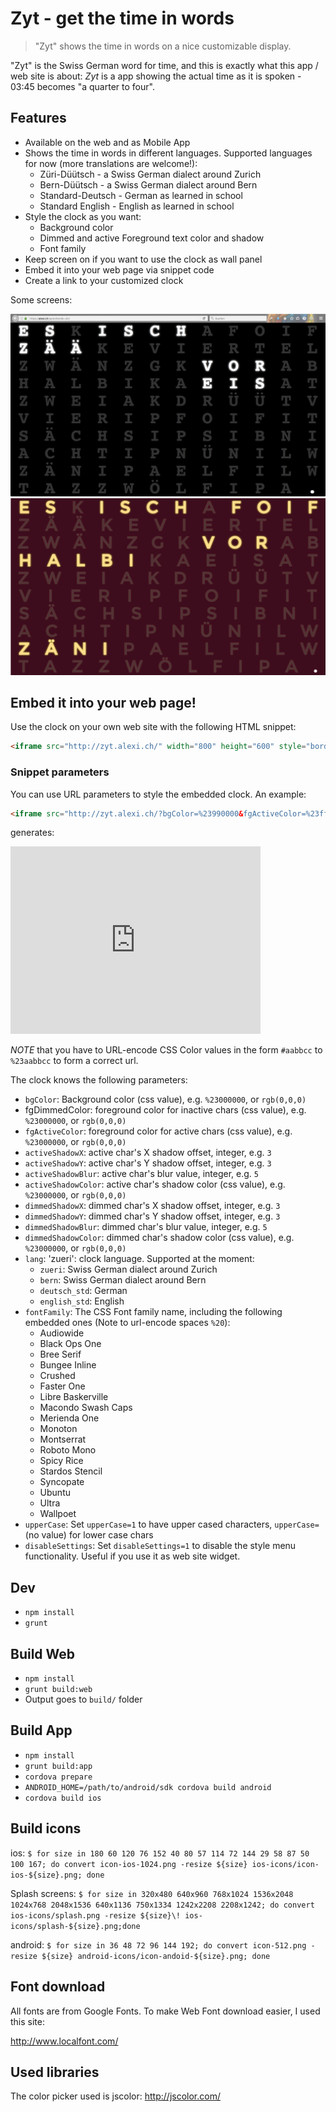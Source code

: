Zyt - get the time in words
===========================

> "Zyt" shows the time in words on a nice customizable display.

"Zyt" is the Swiss German word for time, and this is exactly what this app / web site is about:
_Zyt_ is a app showing the actual time as it is spoken - 03:45 becomes "a quarter to four".

Features
-----------

* Available on the web and as Mobile App
* Shows the time in words in different languages. Supported languages for now (more translations are welcome!):
  * Züri-Düütsch - a Swiss German dialect around Zurich
  * Bern-Düütsch - a Swiss German dialect around Bern
  * Standard-Deutsch - German as learned in school
  * Standard English - English as learned in school
* Style the clock as you want:
  * Background color
  * Dimmed and active Foreground text color and shadow
  * Font family
* Keep screen on if you want to use the clock as wall panel
* Embed it into your web page via snippet code
* Create a link to your customized clock

Some screens:

![First Screenshot](./2016-08-08-u07ny.png)
![2nd Screenshot](./2016-08-10-9d9fa.png)

Embed it into your web page!
----------------------------

Use the clock on your own web site with the following HTML snippet:

```html
<iframe src="http://zyt.alexi.ch/" width="800" height="600" style="border:none" ></iframe>
```

### Snippet parameters

You can use URL parameters to style the embedded clock. An example:

```html
<iframe src="http://zyt.alexi.ch/?bgColor=%23990000&fgActiveColor=%23ff0000&activeShadowColor=rgba(55,255,0,0.8)" width="400" height="300" style="border:none" ></iframe>
```

generates:

<iframe src="http://zyt.alexi.ch/?bgColor=%23990000&fgActiveColor=%23ff0000&activeShadowColor=rgba(55,255,0,0.8)" width="400" height="300" style="border:none" ></iframe>


*NOTE* that you have to URL-encode CSS Color values in the form `#aabbcc` to `%23aabbcc` to form a correct url.

The clock knows the following parameters:

* `bgColor`: Background color (css value), e.g. `%23000000`, or `rgb(0,0,0)`
* fgDimmedColor: foreground color for inactive chars (css value), e.g. `%23000000`, or `rgb(0,0,0)`
* `fgActiveColor`: foreground color for active chars (css value), e.g. `%23000000`, or `rgb(0,0,0)`
* `activeShadowX`: active char's X shadow offset, integer, e.g. `3`
* `activeShadowY`: active char's Y shadow offset, integer, e.g. `3`
* `activeShadowBlur`: active char's blur value, integer, e.g. `5`
* `activeShadowColor`: active char's shadow color (css value), e.g. `%23000000`, or `rgb(0,0,0)`
* `dimmedShadowX`: dimmed char's X shadow offset, integer, e.g. `3`
* `dimmedShadowY`: dimmed char's Y shadow offset, integer, e.g. `3`
* `dimmedShadowBlur`: dimmed char's blur value, integer, e.g. `5`
* `dimmedShadowColor`: dimmed char's shadow color (css value), e.g. `%23000000`, or `rgb(0,0,0)`
* `lang`: 'zueri': clock language. Supported at the moment:
  * `zueri`: Swiss German dialect around Zurich
  * `bern`: Swiss German dialect around Bern
  * `deutsch_std`: German
  * `english_std`: English
* `fontFamily`: The CSS Font family name, including the following embedded ones (Note to url-encode spaces `%20`):
  * Audiowide
  * Black Ops One
  * Bree Serif
  * Bungee Inline
  * Crushed
  * Faster One
  * Libre Baskerville
  * Macondo Swash Caps
  * Merienda One
  * Monoton
  * Montserrat
  * Roboto Mono
  * Spicy Rice
  * Stardos Stencil
  * Syncopate
  * Ubuntu
  * Ultra
  * Wallpoet
* `upperCase`: Set `upperCase=1` to have upper cased characters, `upperCase=` (no value) for lower case chars
* `disableSettings`: Set `disableSettings=1` to disable the style menu functionality. Useful if you use it as web site widget.

Dev
---

* `npm install`
* `grunt`

Build Web
---------

* `npm install`
* `grunt build:web`
* Output goes to `build/` folder

Build App
---------

* `npm install`
* `grunt build:app`
* `cordova prepare`
* `ANDROID_HOME=/path/to/android/sdk cordova build android`
* `cordova build ios`


Build icons
-----------
ios:
`$ for size in 180 60 120 76 152 40 80 57 114 72 144 29 58 87 50 100 167; do convert icon-ios-1024.png -resize ${size} ios-icons/icon-ios-${size}.png; done`

Splash screens:
`$ for size in 320x480 640x960 768x1024 1536x2048 1024x768 2048x1536 640x1136 750x1334 1242x2208 2208x1242; do convert ios-icons/splash.png -resize ${size}\! ios-icons/splash-${size}.png;done`


android:
`$ for size in 36 48 72 96 144 192; do convert icon-512.png -resize ${size} android-icons/icon-andoid-${size}.png; done`

Font download
-------------

All fonts are from Google Fonts. To make Web Font download easier, I used this site:

http://www.localfont.com/

Used libraries
--------------

The color picker used is jscolor: http://jscolor.com/
